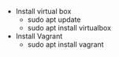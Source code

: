 - Install virtual box
	- sudo apt update
	- sudo apt install virtualbox
- Install Vagrant
	- sudo apt install vagrant